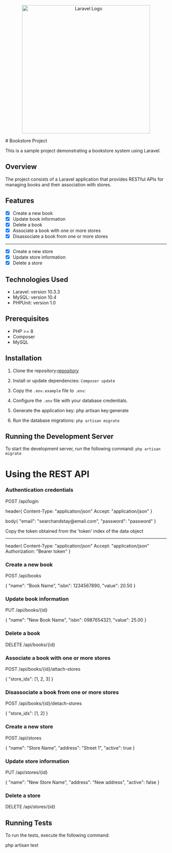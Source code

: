 <p align="center"><a href="https://laravel.com" target="_blank"><img src="https://assets.searchandstay.com/midias/60a34d82cc193.png" width="400" alt="Laravel Logo"></a></p>
# Bookstore Project

This is a sample project demonstrating a bookstore system using Laravel.

## Overview

The project consists of a Laravel application that provides RESTful APIs for managing books and their association with stores.

## Features

-   [x] Create a new book
-   [x] Update book information
-   [x] Delete a book
-   [x] Associate a book with one or more stores
-   [x] Disassociate a book from one or more stores
-----------------------------------------------------
-   [x] Create a new store
-   [x] Update store information
-   [x] Delete a store

## Technologies Used

-   Laravel: version 10.3.3
-   MySQL: version 10.4
-   PHPUnit: version 1.0

## Prerequisites

-   PHP >= 8
-   Composer
-   MySQL

## Installation

1. Clone the repository:<a href='https://github.com/Hamiltonspinola/searchAndStay.git'>repository</a>

2. Install or update dependencies: `Composer update`

3. Copy the `.env.example` file to `.env`:

4. Configure the `.env` file with your database credentials.

5. Generate the application key: php artisan key:generate

6. Run the database migrations: `php artisan migrate`

## Running the Development Server

To start the development server, run the following command: `php artisan migrate`

# Using the REST API
### Authentication credentials
<p>POST /api/login</p>

<p>header{
    Content-Type: "application/json"
    Accept: "application/json"
}</p>
<p>
body{
    "email": "searchandstay@email.com",
    "password": "password"
}
</p>
<p>Copy the token obtained from the 'token' index of the data object</p>

--------------------------------------------------------------
header{
    Content-Type: "application/json"
    Accept: "application/json"
    Authorization: "Bearer token"
}



### Create a new book

POST /api/books

{
"name": "Book Name",
"isbn": 1234567890,
"value": 20.50
}


### Update book information

PUT /api/books/{id}

{
"name": "New Book Name",
"isbn": 0987654321,
"value": 25.00
}

### Delete a book

DELETE /api/books/{id}

### Associate a book with one or more stores

POST /api/books/{id}/attach-stores

{
"store_ids": [1, 2, 3]
}

### Disassociate a book from one or more stores

POST /api/books/{id}/detach-stores

{
"store_ids": [1, 2]
}




### Create a new store

POST /api/stores

{
"name": "Store Name",
"address": "Street 1",
"active": true
}


### Update store information

PUT /api/stores/{id}

{
"name": "New Store Name",
"address": "New address",
"active": false
}

### Delete a store

DELETE /api/stores/{id}

## Running Tests

To run the tests, execute the following command:

php artisan test
